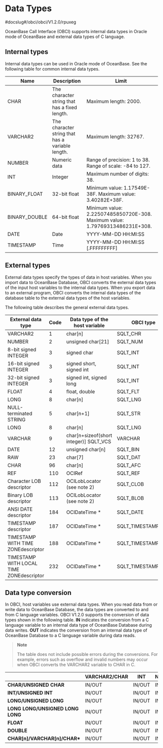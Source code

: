 # Data Types

#docslug#/obci/obci/V1.2.0/rpuxeg

OceanBase Call Interface (OBCI) supports internal data types in Oracle mode of OceanBase and external data types of C language.

## Internal types

Internal data types can be used in Oracle mode of OceanBase. See the following table for common internal data types.

|     Name      |                   Description                    |                                            Limit                                             |
|---------------|--------------------------------------------------|----------------------------------------------------------------------------------------------|
| CHAR          | The character string that has a fixed length.    | Maximum length: 2000.                                                                        |
| VARCHAR2      | The character string that has a variable length. | Maximum length: 32767.                                                                       |
| NUMBER        | Numeric data                                     | Range of precision: 1 to 38.  Range of scale: -84 to 127.                    |
| INT           | Integer                                          | Maximum number of digits: 38.                                                                |
| BINARY_FLOAT  | 32-bit float                                     | Minimum value: 1.17549E-38F.  Maximum value: 3.40282E+38F.                   |
| BINARY_DOUBLE | 64-bit float                                     | Minimum value: 2.22507485850720E-308.  Maximum value: 1.79769313486231E+308. |
| DATE          | Date                                             | YYYY-MM-DD HH:MI:SS                                                                          |
| TIMESTAMP     | Time                                             | YYYY-MM-DD HH:MI:SS \[.FFFFFFFFF\]                                                           |

## External types

External data types specify the types of data in host variables. When you import data to OceanBase Database, OBCI converts the external data types of the input host variables to the internal data types. When you export data to an external program, OBCI converts the internal data types of the database table to the external data types of the host variables.

The following table describes the general external data types.

|            External data type            | Code |      Data type of the host variable      |     OBCI type      |
|------------------------------------------|------|------------------------------------------|--------------------|
| VARCHAR2                                 | 1    | char\[n\]                                | SQLT_CHR           |
| NUMBER                                   | 2    | unsigned char\[21\]                      | SQLT_NUM           |
| 8-bit signed INTEGER                     | 3    | signed char                              | SQLT_INT           |
| 16-bit signed INTEGER                    | 3    | signed short, signed int                 | SQLT_INT           |
| 32-bit signed INTEGER                    | 3    | signed int, signed long                  | SQLT_INT           |
| FLOAT                                    | 4    | float, double                            | SQLT_FLT           |
| LONG                                     | 8    | char\[n\]                                | SQLT_LNG           |
| NULL-terminated STRING                   | 5    | char\[n+1\]                              | SQLT_STR           |
| LONG                                     | 8    | char\[n\]                                | SQLT_LNG           |
| VARCHAR                                  | 9    | char\[n+sizeof(short integer)\] SQLT_VCS | VARCHAR            |
| DATE                                     | 12   | unsigned char\[n\]                       | SQLT_BIN           |
| RAW                                      | 23   | char\[7\]                                | SQLT_DAT           |
| CHAR                                     | 96   | char\[n\]                                | SQLT_AFC           |
| REF                                      | 110  | OCIRef                                   | SQLT_REF           |
| Character LOB descriptor                 | 112  | OCILobLocator (see note 2)               | SQLT_CLOB          |
| Binary LOB descriptor                    | 113  | OCILobLocator (see note 2)               | SQLT_BLOB          |
| ANSI DATE descriptor                     | 184  | OCIDateTime \*                           | SQLT_DATE          |
| TIMESTAMP descriptor                     | 187  | OCIDateTime \*                           | SQLT_TIMESTAMP     |
| TIMESTAMP WITH TIME ZONEdescriptor       | 188  | OCIDateTime \*                           | SQLT_TIMESTAMP_TZ  |
| TIMESTAMP WITH LOCAL TIME ZONEdescriptor | 232  | OCIDateTime \*                           | SQLT_TIMESTAMP_LTZ |

## Data type conversion

In OBCI, host variables use external data types. When you read data from or write data to OceanBase Database, the data types are converted to and from C language variables. OBCI V1.2.0 supports the conversion of data types shown in the following table. **IN** indicates the conversion from a C language variable to an internal data type of OceanBase Database during data writes. **OUT** indicates the conversion from an internal data type of OceanBase Database to a C language variable during data reads.

> **Note**
>
> The table does not include possible errors during the conversions. For example, errors such as overflow and invalid numbers may occur when OBCI converts the VARCHAR2 variable to CHAR in C.

|                                   | **VARCHAR2/CHAR** | **INT** | **NUMBER** | **FLOAT** | **BINARY_FLOAT** | **BINARY_DOUBLE** | **DATE** | **TIMESTAMP** |
|-----------------------------------|-------------------|---------|------------|-----------|------------------|-------------------|----------|---------------|
| **CHAR/UNSIGNED CHAR**            | IN/OUT            | IN/OUT  | IN/OUT     | IN/OUT    | IN/OUT           | IN/OUT            |          |               |
| **INT/UNSIGNED INT**              | IN/OUT            | IN/OUT  | IN/OUT     | IN/OUT    | IN/OUT           | IN/OUT            |          |               |
| **LONG/UNSIGNED LONG**            | IN/OUT            | IN/OUT  | IN/OUT     | IN/OUT    | IN/OUT           | IN/OUT            |          |               |
| **LONG LONG/UNSIGNED LONG LONG**  | IN/OUT            | IN/OUT  | IN/OUT     | IN/OUT    | IN/OUT           | IN/OUT            |          |               |
| **FLOAT**                         | IN/OUT            | IN/OUT  | IN/OUT     | IN/OUT    | IN/OUT           | IN/OUT            |          |               |
| **DOUBLE**                        | IN/OUT            | IN/OUT  | IN/OUT     | IN/OUT    | IN/OUT           | IN/OUT            |          |               |
| **CHAR\[n\]/VARCHAR\[n\]/CHAR\*** | IN/OUT            | IN/OUT  | IN/OUT     | IN/OUT    | IN/OUT           | IN/OUT            | IN/OUT   | IN            |
